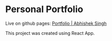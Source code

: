 # Personal Portfolio

Live on github pages: [Portfolio | Abhishek Singh](https://theflameguy.github.io/)

This project was created using React App.
